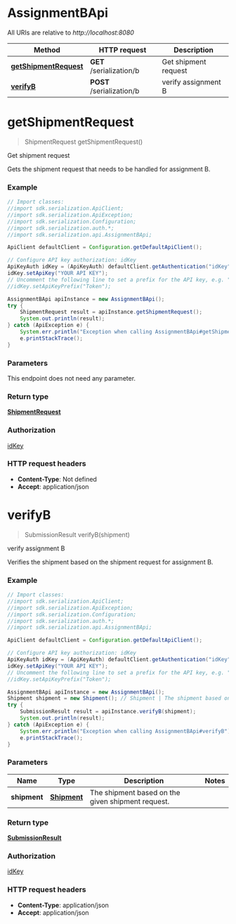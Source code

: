 # AssignmentBApi

All URIs are relative to *http://localhost:8080*

Method | HTTP request | Description
------------- | ------------- | -------------
[**getShipmentRequest**](AssignmentBApi.md#getShipmentRequest) | **GET** /serialization/b | Get shipment request
[**verifyB**](AssignmentBApi.md#verifyB) | **POST** /serialization/b | verify assignment B


<a name="getShipmentRequest"></a>
# **getShipmentRequest**
> ShipmentRequest getShipmentRequest()

Get shipment request

Gets the shipment request that needs to be handled for assignment B.

### Example
```java
// Import classes:
//import sdk.serialization.ApiClient;
//import sdk.serialization.ApiException;
//import sdk.serialization.Configuration;
//import sdk.serialization.auth.*;
//import sdk.serialization.api.AssignmentBApi;

ApiClient defaultClient = Configuration.getDefaultApiClient();

// Configure API key authorization: idKey
ApiKeyAuth idKey = (ApiKeyAuth) defaultClient.getAuthentication("idKey");
idKey.setApiKey("YOUR API KEY");
// Uncomment the following line to set a prefix for the API key, e.g. "Token" (defaults to null)
//idKey.setApiKeyPrefix("Token");

AssignmentBApi apiInstance = new AssignmentBApi();
try {
    ShipmentRequest result = apiInstance.getShipmentRequest();
    System.out.println(result);
} catch (ApiException e) {
    System.err.println("Exception when calling AssignmentBApi#getShipmentRequest");
    e.printStackTrace();
}
```

### Parameters
This endpoint does not need any parameter.

### Return type

[**ShipmentRequest**](ShipmentRequest.md)

### Authorization

[idKey](../README.md#idKey)

### HTTP request headers

 - **Content-Type**: Not defined
 - **Accept**: application/json

<a name="verifyB"></a>
# **verifyB**
> SubmissionResult verifyB(shipment)

verify assignment B

Verifies the shipment based on the shipment request for assignment B.

### Example
```java
// Import classes:
//import sdk.serialization.ApiClient;
//import sdk.serialization.ApiException;
//import sdk.serialization.Configuration;
//import sdk.serialization.auth.*;
//import sdk.serialization.api.AssignmentBApi;

ApiClient defaultClient = Configuration.getDefaultApiClient();

// Configure API key authorization: idKey
ApiKeyAuth idKey = (ApiKeyAuth) defaultClient.getAuthentication("idKey");
idKey.setApiKey("YOUR API KEY");
// Uncomment the following line to set a prefix for the API key, e.g. "Token" (defaults to null)
//idKey.setApiKeyPrefix("Token");

AssignmentBApi apiInstance = new AssignmentBApi();
Shipment shipment = new Shipment(); // Shipment | The shipment based on the given shipment request.
try {
    SubmissionResult result = apiInstance.verifyB(shipment);
    System.out.println(result);
} catch (ApiException e) {
    System.err.println("Exception when calling AssignmentBApi#verifyB");
    e.printStackTrace();
}
```

### Parameters

Name | Type | Description  | Notes
------------- | ------------- | ------------- | -------------
 **shipment** | [**Shipment**](Shipment.md)| The shipment based on the given shipment request. |

### Return type

[**SubmissionResult**](SubmissionResult.md)

### Authorization

[idKey](../README.md#idKey)

### HTTP request headers

 - **Content-Type**: application/json
 - **Accept**: application/json


